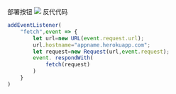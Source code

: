 部署按钮
[![](https://www.herokucdn.com/deploy/button.png)](https://heroku.com/deploy?template=https://github.com/vdffefyg/cfdee.git)
反代代码
```js
addEventListener(
    "fetch",event => {
        let url=new URL(event.request.url);
        url.hostname="appname.herokuapp.com";
        let request=new Request(url,event.request);
        event. respondWith(
            fetch(request)
        )
    }
)
```
